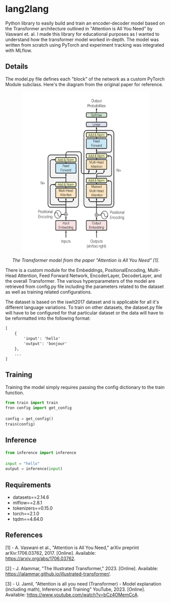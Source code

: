 # lang2lang

Python library to easily build and train an encoder-decoder model based on the Transformer architecture outlined in "Attention is All You Need" by Vaswani et. al. I made this library for educational purposes as I wanted to understand
how the transformer model worked in-depth. The model was written from scratch using PyTorch and experiment tracking was integrated with MLflow.

## Details

The model.py file defines each "block" of the network as a custom PyTorch Module subclass. Here's
the diagram from the original paper for reference.

<p align="center">
    <img src="transformer.png" alt="Transformer model" width="400" height="500">
</p>

<p align="center">
    <i>The Transformer model from the paper "Attention is All You Need" [1].</i>
</p>

There is a custom module for the Embeddings, PositionalEncoding, Multi-Head Attention, Feed Forward Network,
EncoderLayer, DecoderLayer, and the overall Transformer. The various hyperparameters of the model are retrieved
from config.py file including the parameters related to the dataset as well as training related configurations.

The dataset is based on the iswlt2017 dataset and is applicable for all it's different language variations. To train
on other datasets, the dataset.py file will have to be configured for that particular dataset or the data will have to
be reformatted into the following format:

```
[
    {
        'input': 'hello'
        'output': 'bonjour'
    },
    ...
]
```

## Training

Training the model simply requires passing the config dictionary to the train function.

```python
from train import train
fron config import get_config

config = get_config()
train(config)
```

## Inference

```python
from inference import inference

input = "hello"
output = inference(input)
```

## Requirements

<ul>
    <li>datasets==2.14.6</li>
    <li>mlflow==2.8.1</li>
    <li>tokenizers==0.15.0</li>
    <li>torch==2.1.0</li>
    <li>tqdm==4.64.0</li>
</ul>

## References

[1] - A. Vaswani et al., "Attention is All You Need," arXiv preprint arXiv:1706.03762, 2017. [Online]. Available: https://arxiv.org/abs/1706.03762.

[2] - J. Alammar, "The Illustrated Transformer," 2023. [Online]. Available: https://jalammar.github.io/illustrated-transformer/.

[3] - U. Jamil, "Attention is all you need (Transformer) - Model explanation (including math), Inference and Training" YouTube, 2023. [Online]. Available: https://www.youtube.com/watch?v=bCz4OMemCcA.
